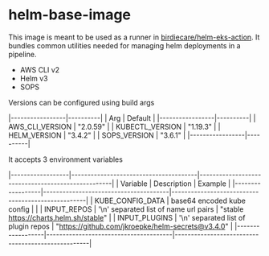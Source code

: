 # helm-base-image

This image is meant to be used as a runner in [birdiecare/helm-eks-action](https://github.com/birdiecare/helm-eks-action).
It bundles common utilities needed for managing helm deployments in a pipeline.

- AWS CLI v2
- Helm v3
- SOPS

Versions can be configured using build args

|-----------------|----------|
| Arg             | Default  |
|-----------------|----------|
| AWS_CLI_VERSION | "2.0.59" |
| KUBECTL_VERSION | "1.19.3" |
| HELM_VERSION    | "3.4.2"  |
| SOPS_VERSION    | "3.6.1"  |
|-----------------|----------|

It accepts 3 environment variables

|------------------|---------------------------------------|---------------------------------------------------|
| Variable         | Description                           | Example                                           |
|------------------|---------------------------------------|---------------------------------------------------|
| KUBE_CONFIG_DATA | base64 encoded kube config            |                                                   |
| INPUT_REPOS      | '\n' separated list of name url pairs | "stable https://charts.helm.sh/stable"            |
| INPUT_PLUGINS    | '\n' separated list of plugin repos   | "https://github.com/jkroepke/helm-secrets@v3.4.0" |
|------------------|---------------------------------------|---------------------------------------------------|


